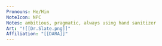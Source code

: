 ```yaml
---
Pronouns: He/Him
NoteIcon: NPC
Notes: ambitious, pragmatic, always using hand sanitizer
Art: "![[Dr.Slate.png]]"
Affiliation: "[[DARA]]"
---
```

